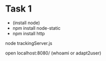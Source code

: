 # Task 1
- (install node)
- npm install node-static
- npm install http

node trackingServer.js

open localhost:8080/ (whoami or adapt2user)
